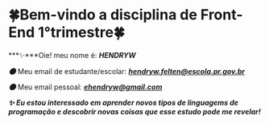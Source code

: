 # 🍀Bem-vindo a disciplina de Front-End 1°trimestre🍀 
***✨***Oie! meu nome é: ***HENDRYW***

***🌑*** Meu email de estudante/escolar: ***hendryw.felten@escola.pr.gov.br***

***🌑*** Meu email pessoal: ***ehendryw@gmail.com***

***✨*** ***Eu estou interessado em aprender novos tipos de linguagems de programação
e descobrir novas coisas que esse estudo pode me revelar!***
